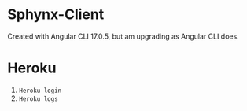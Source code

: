 # Sphynx-Client

Created with Angular CLI 17.0.5, but am upgrading as Angular CLI does.

# Heroku

1. `Heroku login`
2. `Heroku logs`
